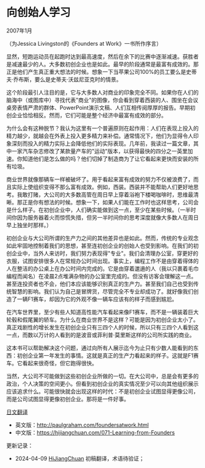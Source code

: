 


# 向创始人学习

2007年1月

（为Jessica Livingston的《Founders at Work》一书所作序言）

显然，短跑运动员在起跑时达到最高速度，然后在余下的比赛中逐渐减速。获胜者是减速最少的人。大多数初创企业也是如此。最早的阶段通常是最富有成效的。那正是他们产生真正重大想法的时候。想象一下当苹果公司100%的员工要么是史蒂夫·乔布斯，要么是史蒂夫·沃兹尼亚克时的情景。

这个阶段最引人注目的是，它与大多数人对商业的印象完全不同。如果你在人们的脑海中（或图库中）寻找代表"商业"的图像，你会看到穿着西装的人、围坐在会议桌旁表情严肃的群体、PowerPoint演示文稿、人们互相传阅厚厚的报告。早期初创企业恰恰相反。然而，它们可能是整个经济中最富有成效的部分。

为什么会有这种脱节？我认为这里有一个普遍原则在起作用：人们在表现上投入的精力越少，就越会在外表上投入更多精力来补偿。通常情况下，他们为显得令人印象深刻而投入的精力实际上会降低他们的实际表现。几年前，我读过一篇文章，其中一家汽车杂志修改了某款量产车的"运动"版本，以获得最快的四分之一英里加速。你知道他们是怎么做的吗？他们切掉了制造商为了让它看起来更快而安装的所有垃圾。

商业世界就像那辆车一样被破坏了。用于看起来富有成效的努力不仅被浪费了，而且实际上使组织变得不那么富有成效。例如，西装。西装并不能帮助人们更好地思考。我敢打赌，大公司的大多数高管在周日早上穿着浴袍下楼喝咖啡时，思维最清晰。那正是你有想法的时候。想象一下，如果人们能在工作时也这样思考，公司会是什么样子。在初创企业中，人们确实能做到这一点，至少在某些时候。（一半时间你因为服务器着火而惊慌失措，但另一半时间你的思考深度就像大多数人在周日早上独坐时那样。）

初创企业与大公司所谓的生产力之间的其他差异也是如此。然而，传统的专业观念如此牢固地控制着我们的思想，甚至连初创企业的创始人也受到影响。在我们的初创企业中，当外人来访时，我们努力表现得"专业"。我们会清理办公室，穿更好的衣服，试图安排很多人在常规办公时间出现。事实上，编程工作不是由穿着得体的人在整洁的办公桌上在办公时间内完成的。它是由穿着邋遢的人（我以只裹着毛巾编程而闻名）在凌晨2点堆满杂物的办公室里完成的。但没有访客会理解这一点。甚至连投资者也不会，他们本应该能够识别真正的生产力。甚至我们自己也受到传统智慧的影响。我们认为自己是冒牌货，尽管完全不专业却成功了。就好像我们创造了一辆F1赛车，却因为它的外观不像一辆车应该有的样子而感到尴尬。

在汽车世界里，至少有些人知道高性能汽车看起来像F1赛车，而不是一辆装着巨大轮毂和假尾翼的轿车。为什么在商业世界不是这样？可能是因为初创企业太小了。真正戏剧性的增长发生在初创企业只有三四个人的时候，所以只有三四个人看到这一点，而数以万计的人看到的是波音或菲利普·莫里斯这样的公司所实践的商业。

这本书可以帮助解决这个问题，通过向所有人展示迄今为止只有少数人能看到的东西：初创企业第一年发生的事情。这就是真正的生产力看起来的样子。这就是F1赛车。它看起来很奇怪，但它跑得很快。

当然，大公司不可能做到这些初创企业所做的一切。在大公司中，总是会有更多的政治，个人决策的空间更小。但看到初创企业的真实情况至少可以向其他组织展示应该追求什么。可能很快就会出现这样的时代：不是初创企业试图显得更像公司，而是公司试图显得更像初创企业。那将是一件好事。

[日文翻译](http://www.aoky.net/articles/paul_graham/foundersatwork.htm)

- 英文版：http://paulgraham.com/foundersatwork.html
- 中文版：https://hijiangchuan.com/071-Learning-from-Founders



更新记录：
- 2024-04-09 [HiJiangChuan](https://hijiangchuan.com) 初稿翻译，术语待验证； 
